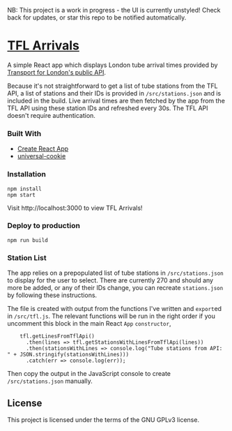 NB: This project is a work in progress - the UI is currently unstyled! Check back for updates, or star this repo to be notified automatically.

# [TFL Arrivals](https://tubes.org.uk)
A simple React app which displays London tube arrival times provided by [Transport for London's public API](https://api.tfl.gov.uk/).

Because it's not straightforward to get a list of tube stations from the TFL API, a list of stations and their IDs is provided in `/src/stations.json` and is included in the build. Live arrival times are then fetched by the app from the TFL API using these station IDs and refreshed every 30s. The TFL API doesn't require authentication.

### Built With

* [Create React App](https://github.com/facebook/create-react-app)
* [universal-cookie](https://github.com/reactivestack/cookies/tree/master/packages/universal-cookie)

### Installation

```
npm install
npm start
```
Visit http://localhost:3000 to view TFL Arrivals!

### Deploy to production

```
npm run build
```

### Station List

The app relies on a prepopulated list of tube stations in `/src/stations.json` to display for the user to select. There are currently 270 and should any more be added, or any of their IDs change, you can recreate `stations.json` by following these instructions.

The file is created with output from the functions I've written and `export`ed in `/src/tfl.js`. The relevant functions will be run in the right order if you uncomment this block in the main React `App` `constructor`,

```
    tfl.getLinesFromTflApi()
      .then(lines => tfl.getStationsWithLinesFromTflApi(lines))
      .then(stationsWithLines => console.log("Tube stations from API: " + JSON.stringify(stationsWithLines)))
      .catch(err => console.log(err));
```

Then copy the output in the JavaScript console to create `/src/stations.json` manually.

## License

This project is licensed under the terms of the GNU GPLv3 license.

